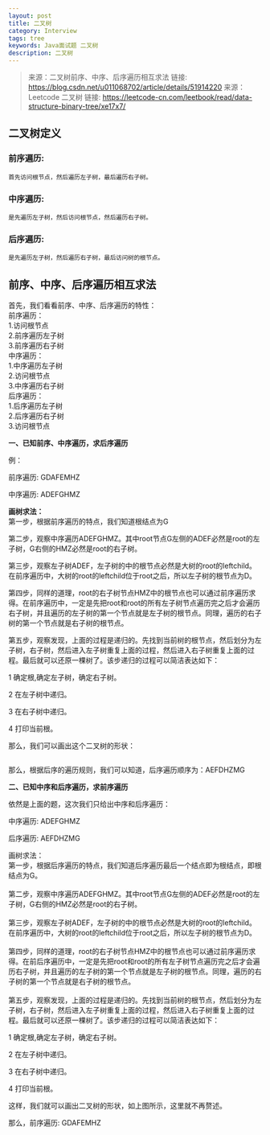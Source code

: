 ```yaml
---
layout: post
title: 二叉树
category: Interview
tags: tree
keywords: Java面试题 二叉树
description: 二叉树
---
```

> 来源：二叉树前序、中序、后序遍历相互求法  链接: https://blog.csdn.net/u011068702/article/details/51914220
> 来源：Leetcode 二叉树  链接: https://leetcode-cn.com/leetbook/read/data-structure-binary-tree/xe17x7/

## 二叉树定义
### 前序遍历:
    首先访问根节点，然后遍历左子树，最后遍历右子树。
### 中序遍历:
    是先遍历左子树，然后访问根节点，然后遍历右子树。
### 后序遍历:
    是先遍历左子树，然后遍历右子树，最后访问树的根节点。
## 前序、中序、后序遍历相互求法

<p>首先&#xff0c;我们看看前序、中序、后序遍历的特性&#xff1a; <br /> 前序遍历&#xff1a; <br />     1.访问根节点 <br />     2.前序遍历左子树 <br />     3.前序遍历右子树 <br /> 中序遍历&#xff1a; <br />     1.中序遍历左子树 <br />     2.访问根节点 <br />     3.中序遍历右子树 <br /> 后序遍历&#xff1a; <br />     1.后序遍历左子树 <br />     2.后序遍历右子树 <br />     3.访问根节点</p> 
<p><strong>一、已知前序、中序遍历&#xff0c;求后序遍历</strong></p> 
<p>例&#xff1a;</p> 
<p>前序遍历:         GDAFEMHZ</p> 
<p>中序遍历:         ADEFGHMZ</p> 
<p><strong>画树求法&#xff1a;<br /> </strong>第一步&#xff0c;根据前序遍历的特点&#xff0c;我们知道根结点为G</p> 
<p>第二步&#xff0c;观察中序遍历ADEFGHMZ。其中root节点G左侧的ADEF必然是root的左子树&#xff0c;G右侧的HMZ必然是root的右子树。</p> 
<p> 第三步&#xff0c;观察左子树ADEF&#xff0c;左子树的中的根节点必然是大树的root的leftchild。在前序遍历中&#xff0c;大树的root的leftchild位于root之后&#xff0c;所以左子树的根节点为D。</p> 
<p>第四步&#xff0c;同样的道理&#xff0c;root的右子树节点HMZ中的根节点也可以通过前序遍历求得。在前序遍历中&#xff0c;一定是先把root和root的所有左子树节点遍历完之后才会遍历右子树&#xff0c;并且遍历的左子树的第一个节点就是左子树的根节点。同理&#xff0c;遍历的右子树的第一个节点就是右子树的根节点。</p> 
<p>第五步&#xff0c;观察发现&#xff0c;上面的过程是递归的。先找到当前树的根节点&#xff0c;然后划分为左子树&#xff0c;右子树&#xff0c;然后进入左子树重复上面的过程&#xff0c;然后进入右子树重复上面的过程。最后就可以还原一棵树了。该步递归的过程可以简洁表达如下&#xff1a;</p> 
<p>1 确定根,确定左子树&#xff0c;确定右子树。</p> 
<p>2 在左子树中递归。</p> 
<p>3 在右子树中递归。</p> 
<p>4 打印当前根。</p> 
<p>那么&#xff0c;我们可以画出这个二叉树的形状&#xff1a;</p> 
<p><img src="https://img-blog.csdn.net/20160715012029772?watermark/2/text/aHR0cDovL2Jsb2cuY3Nkbi5uZXQv/font/5a6L5L2T/fontsize/400/fill/I0JBQkFCMA&#61;&#61;/dissolve/70/gravity/Center" width="auto" height="auto" alt="" /></p> 
<p>那么&#xff0c;根据后序的遍历规则&#xff0c;我们可以知道&#xff0c;后序遍历顺序为&#xff1a;AEFDHZMG</p> 

<p><strong>二、已知中序和后序遍历&#xff0c;求前序遍历</strong></p> 
<p>依然是上面的题&#xff0c;这次我们只给出中序和后序遍历&#xff1a;</p> 
<p>中序遍历:       ADEFGHMZ</p> 
<p>后序遍历:       AEFDHZMG</p> 
<p>画树求法&#xff1a;<br /> 第一步&#xff0c;根据后序遍历的特点&#xff0c;我们知道后序遍历最后一个结点即为根结点&#xff0c;即根结点为G。<br /> <br /> 第二步&#xff0c;观察中序遍历ADEFGHMZ。其中root节点G左侧的ADEF必然是root的左子树&#xff0c;G右侧的HMZ必然是root的右子树。<br /> <br /> 第三步&#xff0c;观察左子树ADEF&#xff0c;左子树的中的根节点必然是大树的root的leftchild。在前序遍历中&#xff0c;大树的root的leftchild位于root之后&#xff0c;所以左子树的根节点为D。<br /> <br /> 第四步&#xff0c;同样的道理&#xff0c;root的右子树节点HMZ中的根节点也可以通过前序遍历求得。在前后序遍历中&#xff0c;一定是先把root和root的所有左子树节点遍历完之后才会遍历右子树&#xff0c;并且遍历的左子树的第一个节点就是左子树的根节点。同理&#xff0c;遍历的右子树的第一个节点就是右子树的根节点。<br /> <br /> 第五步&#xff0c;观察发现&#xff0c;上面的过程是递归的。先找到当前树的根节点&#xff0c;然后划分为左子树&#xff0c;右子树&#xff0c;然后进入左子树重复上面的过程&#xff0c;然后进入右子树重复上面的过程。最后就可以还原一棵树了。该步递归的过程可以简洁表达如下&#xff1a;</p> 
<p>1 确定根,确定左子树&#xff0c;确定右子树。</p> 
<p>2 在左子树中递归。</p> 
<p>3 在右子树中递归。</p> 
<p>4 打印当前根。</p> 
<p>这样&#xff0c;我们就可以画出二叉树的形状&#xff0c;如上图所示&#xff0c;这里就不再赘述。</p> 
<p>那么&#xff0c;前序遍历:         GDAFEMHZ</p> 